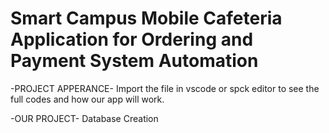 # Smart Campus Mobile Cafeteria Application for Ordering and Payment System Automation

-PROJECT APPERANCE-
Import the file in vscode or spck editor to see the full codes and how our app will work. 

-OUR PROJECT-
Database Creation
